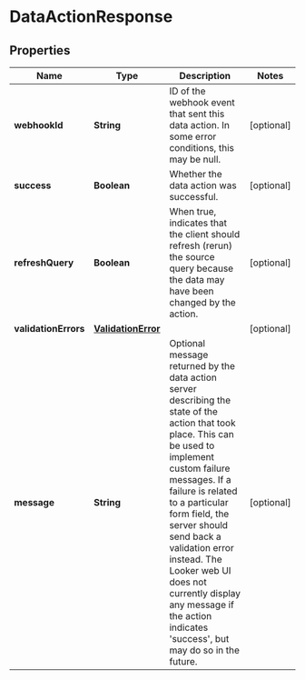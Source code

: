 # DataActionResponse

## Properties
Name | Type | Description | Notes
------------ | ------------- | ------------- | -------------
**webhookId** | **String** | ID of the webhook event that sent this data action. In some error conditions, this may be null. |  [optional]
**success** | **Boolean** | Whether the data action was successful. |  [optional]
**refreshQuery** | **Boolean** | When true, indicates that the client should refresh (rerun) the source query because the data may have been changed by the action. |  [optional]
**validationErrors** | [**ValidationError**](ValidationError.md) |  |  [optional]
**message** | **String** | Optional message returned by the data action server describing the state of the action that took place. This can be used to implement custom failure messages. If a failure is related to a particular form field, the server should send back a validation error instead. The Looker web UI does not currently display any message if the action indicates &#x27;success&#x27;, but may do so in the future. |  [optional]
